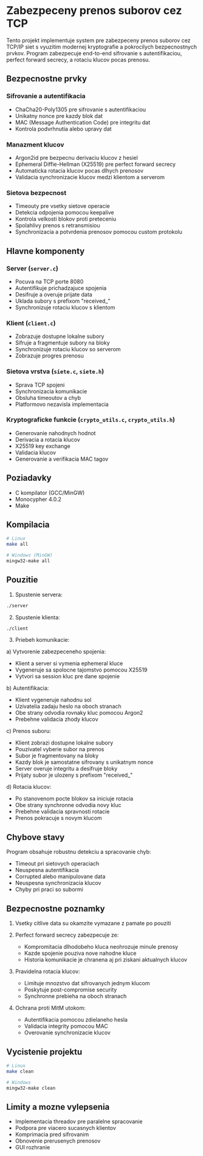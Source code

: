 # Zabezpeceny prenos suborov cez TCP

Tento projekt implementuje system pre zabezpeceny prenos suborov cez TCP/IP siet s vyuzitim modernej kryptografie
a pokrocilych bezpecnostnych prvkov. Program zabezpecuje end-to-end sifrovanie s autentifikaciou, perfect forward secrecy,
a rotaciu klucov pocas prenosu.

## Bezpecnostne prvky

### Sifrovanie a autentifikacia
- ChaCha20-Poly1305 pre sifrovanie s autentifikaciou
- Unikatny nonce pre kazdy blok dat
- MAC (Message Authentication Code) pre integritu dat
- Kontrola podvrhnutia alebo upravy dat

### Manazment klucov
- Argon2id pre bezpecnu derivaciu klucov z hesiel
- Ephemeral Diffie-Hellman (X25519) pre perfect forward secrecy
- Automaticka rotacia klucov pocas dlhych prenosov
- Validacia synchronizacie klucov medzi klientom a serverom

### Sietova bezpecnost
- Timeouty pre vsetky sietove operacie
- Detekcia odpojenia pomocou keepalive
- Kontrola velkosti blokov proti preteceniu
- Spolahlivy prenos s retransmisiou
- Synchronizacia a potvrdenia prenosov pomocou custom protokolu

## Hlavne komponenty

### Server (`server.c`)
- Pocuva na TCP porte 8080
- Autentifikuje prichadzajuce spojenia
- Desifruje a overuje prijate data
- Uklada subory s prefixom "received_"
- Synchronizuje rotaciu klucov s klientom

### Klient (`client.c`)
- Zobrazuje dostupne lokalne subory
- Sifruje a fragmentuje subory na bloky
- Synchronizuje rotaciu klucov so serverom
- Zobrazuje progres prenosu

### Sietova vrstva (`siete.c`, `siete.h`)
- Sprava TCP spojeni
- Synchronizacia komunikacie
- Obsluha timeoutov a chyb
- Platformovo nezavisla implementacia

### Kryptograficke funkcie (`crypto_utils.c`, `crypto_utils.h`)
- Generovanie nahodnych hodnot
- Derivacia a rotacia klucov
- X25519 key exchange
- Validacia klucov
- Generovanie a verifikacia MAC tagov

## Poziadavky

- C kompilator (GCC/MinGW)
- Monocypher 4.0.2
- Make

## Kompilacia

```bash
# Linux
make all

# Windows (MinGW)
mingw32-make all
```

## Pouzitie

1. Spustenie servera:
```bash
./server
```

2. Spustenie klienta:
```bash
./client
```

3. Priebeh komunikacie:

a) Vytvorenie zabezpeceneho spojenia:
- Klient a server si vymenia ephemeral kluce
- Vygeneruje sa spolocne tajomstvo pomocou X25519
- Vytvori sa session kluc pre dane spojenie

b) Autentifikacia:
- Klient vygeneruje nahodnu sol
- Uzivatelia zadaju heslo na oboch stranach
- Obe strany odvodia rovnaky kluc pomocou Argon2
- Prebehne validacia zhody klucov

c) Prenos suboru:
- Klient zobrazi dostupne lokalne subory
- Pouzivatel vyberie subor na prenos
- Subor je fragmentovany na bloky
- Kazdy blok je samostatne sifrovany s unikatnym nonce
- Server overuje integritu a desifruje bloky
- Prijaty subor je ulozeny s prefixom "received_"

d) Rotacia klucov:
- Po stanovenom pocte blokov sa iniciuje rotacia
- Obe strany synchronne odvodia novy kluc
- Prebehne validacia spravnosti rotacie
- Prenos pokracuje s novym klucom

## Chybove stavy

Program obsahuje robustnu detekciu a spracovanie chyb:
- Timeout pri sietovych operaciach
- Neuspesna autentifikacia
- Corrupted alebo manipulovane data
- Neuspesna synchronizacia klucov
- Chyby pri praci so subormi

## Bezpecnostne poznamky

1. Vsetky citlive data su okamzite vymazane z pamate po pouziti

2. Perfect forward secrecy zabezpecuje ze:
   - Kompromitacia dlhodobeho kluca neohrozuje minule prenosy
   - Kazde spojenie pouziva nove nahodne kluce
   - Historia komunikacie je chranena aj pri ziskani aktualnych klucov

3. Pravidelna rotacia klucov:
   - Limituje mnozstvo dat sifrovanych jednym klucom
   - Poskytuje post-compromise security
   - Synchronne prebieha na oboch stranach

4. Ochrana proti MitM utokom:
   - Autentifikacia pomocou zdielaneho hesla
   - Validacia integrity pomocou MAC
   - Overovanie synchronizacie klucov

## Vycistenie projektu

```bash
# Linux
make clean

# Windows
mingw32-make clean
```

## Limity a mozne vylepsenia

- Implementacia threadov pre paralelne spracovanie
- Podpora pre viacero sucasnych klientov
- Komprimacia pred sifrovanim
- Obnovenie prerusenych prenosov
- GUI rozhranie

